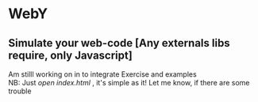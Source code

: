 # WebY
Simulate your web-code [Any externals libs require, only Javascript]
-------------------------------------------------------------------------------------------------------------------
Am stilll working on in to integrate Exercise and examples<br>
NB: Just *open index.html* , it's simple as it! Let me know, if there are some trouble